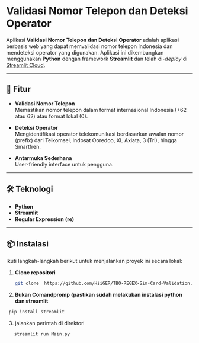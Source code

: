 # Validasi Nomor Telepon dan Deteksi Operator

Aplikasi **Validasi Nomor Telepon dan Deteksi Operator** adalah aplikasi berbasis web yang dapat memvalidasi nomor telepon Indonesia dan mendeteksi operator yang digunakan. Aplikasi ini dikembangkan menggunakan **Python** dengan framework **Streamlit** dan telah di-*deploy* di [Streamlit Cloud](https://validasinohp-tajvy24sxlmsym5hxz82ag.streamlit.app/).

---

## 🚀 Fitur

- **Validasi Nomor Telepon**  
  Memastikan nomor telepon dalam format internasional Indonesia (+62 atau 62) atau format lokal (0).  

- **Deteksi Operator**  
  Mengidentifikasi operator telekomunikasi berdasarkan awalan nomor (prefix) dari Telkomsel, Indosat Ooredoo, XL Axiata, 3 (Tri), hingga Smartfren.  

- **Antarmuka Sederhana**  
  User-friendly interface untuk pengguna.

---

## 🛠️ Teknologi

- **Python**  
- **Streamlit**  
- **Regular Expression (re)**

---

## 📦 Instalasi

Ikuti langkah-langkah berikut untuk menjalankan proyek ini secara lokal:

1. **Clone repositori**  
   ```bash
   git clone  https://github.com/HiiGER/TBO-REGEX-Sim-Card-Validation.git
   ```
2. **Bukan Comandpromp (pastikan sudah melakukan instalasi python dan streamlit**
  ```bash
   pip install streamlit
```
3. jalankan perintah di direktori
```bash
   streamlit run Main.py
